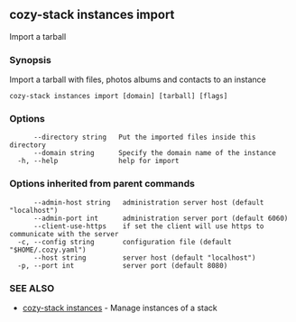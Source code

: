 ## cozy-stack instances import

Import a tarball

### Synopsis


Import a tarball with files, photos albums and contacts to an instance

```
cozy-stack instances import [domain] [tarball] [flags]
```

### Options

```
      --directory string   Put the imported files inside this directory
      --domain string      Specify the domain name of the instance
  -h, --help               help for import
```

### Options inherited from parent commands

```
      --admin-host string   administration server host (default "localhost")
      --admin-port int      administration server port (default 6060)
      --client-use-https    if set the client will use https to communicate with the server
  -c, --config string       configuration file (default "$HOME/.cozy.yaml")
      --host string         server host (default "localhost")
  -p, --port int            server port (default 8080)
```

### SEE ALSO
* [cozy-stack instances](cozy-stack_instances.md)	 - Manage instances of a stack

